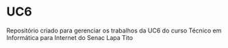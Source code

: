 # UC6
Repositório criado para gerenciar os trabalhos da UC6 do curso Técnico em Informática para Internet do Senac Lapa Tito
